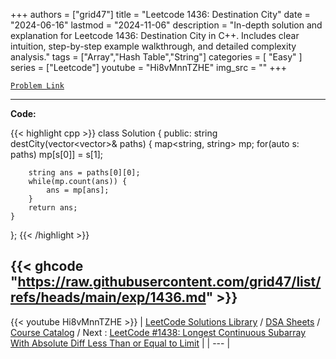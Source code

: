 
+++
authors = ["grid47"]
title = "Leetcode 1436: Destination City"
date = "2024-06-16"
lastmod = "2024-11-06"
description = "In-depth solution and explanation for Leetcode 1436: Destination City in C++. Includes clear intuition, step-by-step example walkthrough, and detailed complexity analysis."
tags = ["Array","Hash Table","String"]
categories = [
    "Easy"
]
series = ["Leetcode"]
youtube = "Hi8vMnnTZHE"
img_src = ""
+++



[`Problem Link`](https://leetcode.com/problems/destination-city/description/)

---
**Code:**

{{< highlight cpp >}}
class Solution {
public:
    string destCity(vector<vector<string>>& paths) {
        map<string, string> mp;
        for(auto s: paths)
            mp[s[0]] = s[1];
        
        string ans = paths[0][0];
        while(mp.count(ans)) {
            ans = mp[ans];
        }
        return ans;
    }
};
{{< /highlight >}}

{{< ghcode "https://raw.githubusercontent.com/grid47/list/refs/heads/main/exp/1436.md" >}}
---
{{< youtube Hi8vMnnTZHE >}}
| [LeetCode Solutions Library](https://grid47.xyz/leetcode/) / [DSA Sheets](https://grid47.xyz/sheets/) / [Course Catalog](https://grid47.xyz/courses/) / Next : [LeetCode #1438: Longest Continuous Subarray With Absolute Diff Less Than or Equal to Limit](https://grid47.xyz/leetcode/solution-1438-longest-continuous-subarray-with-absolute-diff-less-than-or-equal-to-limit/) |
| --- |
